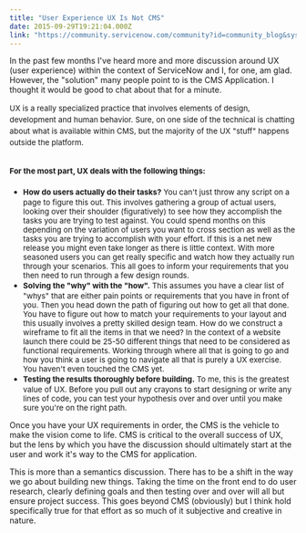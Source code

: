 ```yaml
---
title: "User Experience UX Is Not CMS"
date: 2015-09-29T19:21:04.000Z
link: "https://community.servicenow.com/community?id=community_blog&sys_id=bbed622ddbd0dbc01dcaf3231f961902"
---
```

<p>In the past few months I've heard more and more discussion around UX (user experience) within the context of ServiceNow and I, for one, am glad. However, the "solution" many people point to is the CMS Application. I thought it would be good to chat about that for a minute.</p><p></p><p><span style="font-size: 10pt; line-height: 1.5em;">UX is a really specialized practice that involves elements of design, development and human behavior. Sure, on one side of the technical is chatting about what is available within CMS, but the majority of the UX "stuff" happens outside the platform.</span></p><p></p><h2><span style="font-size: 10pt; line-height: 1.5em;">For the most part, UX deals with the following things:</span></h2><ul><li><span style="font-size: 10pt; line-height: 1.5em;"><strong>How do users actually do their tasks?</strong> You can't just throw any script on a page to figure this out. This involves gathering a group of actual users, looking over their shoulder (figuratively) to see how they accomplish the tasks you are trying to test against. You could spend months on this depending on the variation of users you want to cross section as well as the tasks you are trying to accomplish with your effort. If this is a net new release you might even take longer as there is little context. With more seasoned users you can get really specific and watch how they actually run through your scenarios. This all goes to inform your requirements that you then need to run through a few design rounds. </span></li><li><span style="font-size: 10pt; line-height: 1.5em;"><strong>Solving the "why" with the "how".</strong> This assumes you have a clear list of "whys" that are either pain points or requirements that you have in front of you. Then you head down the path of figuring out how to get all that done. You have to figure out how to match your requirements to your layout and this usually involves a pretty skilled design team. How do we construct a wireframe to fit all the items in that we need? In the context of a website launch there could be 25-50 different things that need to be considered as functional requirements. Working through where all that is going to go and how you think a user is going to navigate all that is purely a UX exercise. You haven't even touched the CMS yet. </span></li><li><span style="font-size: 10pt; line-height: 1.5em;"><strong>Testing the results thoroughly before building.</strong> To me, this is the greatest value of UX. Before you pull out any crayons to start designing or write any lines of code, you can test your hypothesis over and over until you make sure you're on the right path.</span></li></ul><p></p><p>Once you have your UX requirements in order, the CMS is the vehicle to make the vision come to life. CMS is critical to the overall success of UX, but the lens by which you have the discussion should ultimately start at the user and work it's way to the CMS for application.</p><p></p><p>This is more than a semantics discussion. There has to be a shift in the way we go about building new things. Taking the time on the front end to do user research, clearly defining goals and then testing over and over will all but ensure project success. This goes beyond CMS (obviously) but I think hold specifically true for that effort as so much of it subjective and creative in nature.</p>